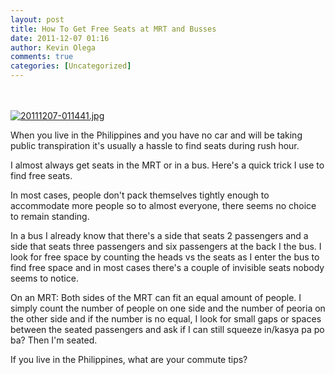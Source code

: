 ```yaml
---
layout: post
title: How To Get Free Seats at MRT and Busses
date: 2011-12-07 01:16
author: Kevin Olega
comments: true
categories: [Uncategorized]
---
```

<br /><br /><a href="http://philippineislandliving.com/wp-content/uploads/2011/12/20111207-011441.jpg"><img src="http://philippineislandliving.com/wp-content/uploads/2011/12/20111207-011441.jpg" alt="20111207-011441.jpg" class="alignnone size-full" /></a>

When you live in the Philippines and you have no car and will be taking public transpiration it's usually a hassle to find seats during rush hour. 

I almost always get seats in the MRT or in a bus. Here's a quick trick I use to find free seats. 

In most cases, people don't pack themselves tightly enough to accommodate more people so to almost everyone, there seems no choice to remain standing. 

In a bus I already know that there's a side that seats 2 passengers and a side that seats three passengers and six passengers at the back I the bus. I look for free space by counting the heads vs the seats as I enter the bus to find free space and in most cases there's a couple of invisible seats nobody seems to notice. 

On an MRT: 
Both sides of the MRT can fit an equal amount of people. I simply count the number of people on one side and the number of peoria on the other side and if the number is no equal, I look for small gaps or spaces between the seated passengers and ask if I can still squeeze in/kasya pa po ba? Then I'm seated. 

If you live in the Philippines, what are your commute tips?
